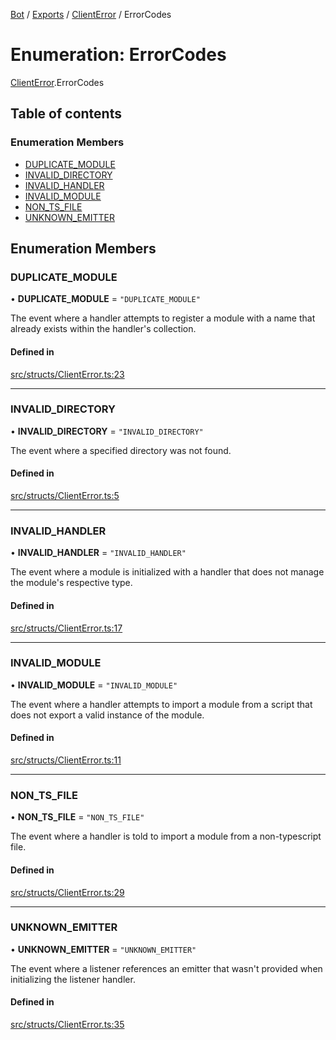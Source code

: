 [Bot](../README.md) / [Exports](../modules.md) / [ClientError](../modules/ClientError.md) / ErrorCodes

# Enumeration: ErrorCodes

[ClientError](../modules/ClientError.md).ErrorCodes

## Table of contents

### Enumeration Members

- [DUPLICATE\_MODULE](ClientError.ErrorCodes.md#duplicate_module)
- [INVALID\_DIRECTORY](ClientError.ErrorCodes.md#invalid_directory)
- [INVALID\_HANDLER](ClientError.ErrorCodes.md#invalid_handler)
- [INVALID\_MODULE](ClientError.ErrorCodes.md#invalid_module)
- [NON\_TS\_FILE](ClientError.ErrorCodes.md#non_ts_file)
- [UNKNOWN\_EMITTER](ClientError.ErrorCodes.md#unknown_emitter)

## Enumeration Members

### DUPLICATE\_MODULE

• **DUPLICATE\_MODULE** = ``"DUPLICATE_MODULE"``

The event where a handler attempts to register a module with a name that
already exists within the handler's collection.

#### Defined in

[src/structs/ClientError.ts:23](https://github.com/Norviah/bot/blob/8a8cf3b/src/structs/ClientError.ts#L23)

___

### INVALID\_DIRECTORY

• **INVALID\_DIRECTORY** = ``"INVALID_DIRECTORY"``

The event where a specified directory was not found.

#### Defined in

[src/structs/ClientError.ts:5](https://github.com/Norviah/bot/blob/8a8cf3b/src/structs/ClientError.ts#L5)

___

### INVALID\_HANDLER

• **INVALID\_HANDLER** = ``"INVALID_HANDLER"``

The event where a module is initialized with a handler that does not manage
the module's respective type.

#### Defined in

[src/structs/ClientError.ts:17](https://github.com/Norviah/bot/blob/8a8cf3b/src/structs/ClientError.ts#L17)

___

### INVALID\_MODULE

• **INVALID\_MODULE** = ``"INVALID_MODULE"``

The event where a handler attempts to import a module from a script that
does not export a valid instance of the module.

#### Defined in

[src/structs/ClientError.ts:11](https://github.com/Norviah/bot/blob/8a8cf3b/src/structs/ClientError.ts#L11)

___

### NON\_TS\_FILE

• **NON\_TS\_FILE** = ``"NON_TS_FILE"``

The event where a handler is told to import a module from a non-typescript
file.

#### Defined in

[src/structs/ClientError.ts:29](https://github.com/Norviah/bot/blob/8a8cf3b/src/structs/ClientError.ts#L29)

___

### UNKNOWN\_EMITTER

• **UNKNOWN\_EMITTER** = ``"UNKNOWN_EMITTER"``

The event where a listener references an emitter that wasn't provided when
initializing the listener handler.

#### Defined in

[src/structs/ClientError.ts:35](https://github.com/Norviah/bot/blob/8a8cf3b/src/structs/ClientError.ts#L35)
